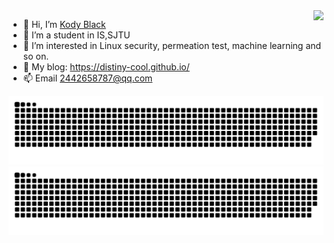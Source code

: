 <img align="right" src="https://github-readme-stats.vercel.app/api?username=distiny-cool&show_icons=true&icon_color=CE1D2D&text_color=718096&bg_color=ffffff&hide_title=true" />

- 👋 Hi, I’m [Kody Black](https://github.com/distiny-cool)
- 👀 I’m a student in IS,SJTU
- 🌱 I’m interested in Linux security, permeation test, machine learning and so on.
- 🚅 My blog: https://distiny-cool.github.io/
- 📫 Email 2442658787@qq.com

![github contribution grid snake animation](https://raw.githubusercontent.com/distiny-cool/distiny-cool/output/github-contribution-grid-snake-dark.svg#gh-dark-mode-only)![github contribution grid snake animation](https://raw.githubusercontent.com/distiny-cool/distiny-cool/output/github-contribution-grid-snake.svg#gh-light-mode-only)

<!---
distiny-cool/distiny-cool is a ✨ special ✨ repository because its `README.md` (this file) appears on your GitHub profile.
You can click the Preview link to take a look at your changes.

# 下面这些是一些有趣的配置，不过过于臃肿，就不使用了，来自https://github.com/alexandresanlim/Badges4-README.md-Profile
<img src="https://github-readme-stats.vercel.app/api/top-langs/?username=distiny-cool&show_icons=true&icon_color=CE1D2D&text_color=718096&bg_color=ffffff&hide_title=true" /> <img align="right" src="https://github-profile-trophy.vercel.app/?username=distiny-cool&show_icons=true&icon_color=CE1D2D&text_color=718096&bg_color=ffffff&hide_title=true" />

<img src="https://github-profile-summary-cards.vercel.app/api/cards/profile-details?username=distiny-cool&theme=vue&show_icons=true&icon_color=CE1D2D&text_color=718096&bg_color=ffffff&hide_title=true" />

<img src="https://activity-graph.herokuapp.com/graph?username=distiny-cool&theme=minimal&show_icons=true&icon_color=CE1D2D&text_color=718096&bg_color=ffffff&hide_title=true" />

--->
